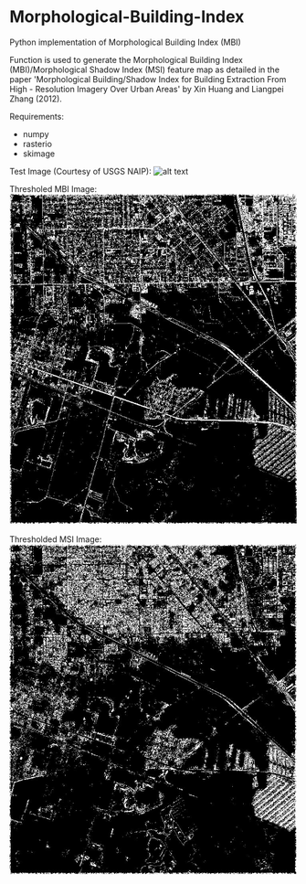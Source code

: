 # Morphological-Building-Index
Python implementation of Morphological Building Index (MBI)

Function is used to generate the Morphological Building Index (MBI)/Morphological Shadow Index (MSI) feature map as 
detailed in the paper 'Morphological Building/Shadow Index for Building Extraction From High - Resolution Imagery Over Urban Areas' 
by Xin Huang and Liangpei Zhang (2012).

Requirements:
- numpy
- rasterio
- skimage

Test Image (Courtesy of USGS NAIP):
![alt text](https://github.com/ThomasWangWeiHong/Morphological-Building-Index/blob/master/Test.jpg)

Thresholed MBI Image:
![alt text](https://github.com/ThomasWangWeiHong/Morphological-Building-Index/blob/master/MBI_T5.JPG)

Thresholded MSI Image:
![alt text](https://github.com/ThomasWangWeiHong/Morphological-Building-Index/blob/master/MSI_T5.JPG)
